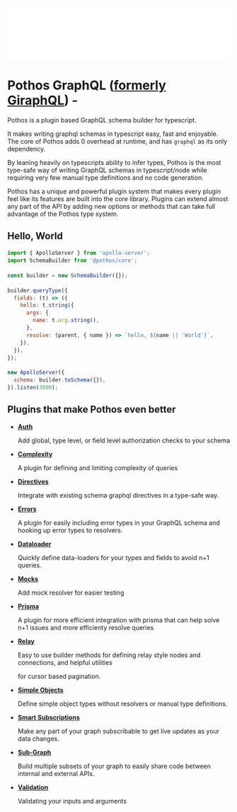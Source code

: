 ![Pothos](./website/public/assets/logo-name-auto.svg)

# Pothos GraphQL ([formerly GiraphQL](/docs/migrations/giraphql-pothos)) -

Pothos is a plugin based GraphQL schema builder for typescript.

It makes writing graphql schemas in typescript easy, fast and enjoyable. The core of Pothos adds 0
overhead at runtime, and has `graphql` as its only dependency.

By leaning heavily on typescripts ability to infer types, Pothos is the most type-safe way of
writing GraphQL schemas in typescript/node while requiring very few manual type definitions and no
code generation.

Pothos has a unique and powerful plugin system that makes every plugin feel like its features are
built into the core library. Plugins can extend almost any part of the API by adding new options or
methods that can take full advantage of the Pothos type system.

## Hello, World

```javascript
import { ApolloServer } from 'apollo-server';
import SchemaBuilder from '@pothos/core';

const builder = new SchemaBuilder({});

builder.queryType({
  fields: (t) => ({
    hello: t.string({
      args: {
        name: t.arg.string(),
      },
      resolve: (parent, { name }) => `hello, ${name || 'World'}`,
    }),
  }),
});

new ApolloServer({
  schema: builder.toSchema({}),
}).listen(3000);
```

## Plugins that make Pothos even better

- [**Auth**](/docs/plugins/scope-auth)

  Add global, type level, or field level authorization checks to your schema

- [**Complexity**](/docs/plugins/complexity)

  A plugin for defining and limiting complexity of queries

- [**Directives**](/docs/plugins/directives)

  Integrate with existing schema graphql directives in a type-safe way.

- [**Errors**](/docs/plugins/errors)

  A plugin for easily including error types in your GraphQL schema and hooking up error types to
  resolvers.

- [**Dataloader**](/docs/plugins/dataloader)

  Quickly define data-loaders for your types and fields to avoid n+1 queries.

- [**Mocks**](/docs/plugins/mocks)

  Add mock resolver for easier testing

- [**Prisma**](/docs/plugins/prisma)

  A plugin for more efficient integration with prisma that can help solve n+1 issues and more
  efficienty resolve queries

- [**Relay**](/docs/plugins/relay)

  Easy to use builder methods for defining relay style nodes and connections, and helpful utilities

  for cursor based pagination.

- [**Simple Objects**](/docs/plugins/simple-objects)

  Define simple object types without resolvers or manual type definitions.

- [**Smart Subscriptions**](/docs/plugins/smart-subscriptions)

  Make any part of your graph subscribable to get live updates as your data changes.

- [**Sub-Graph**](/docs/plugins/sub-graph)

  Build multiple subsets of your graph to easily share code between internal and external APIs.

- [**Validation**](/docs/plugins/validation)

  Validating your inputs and arguments
